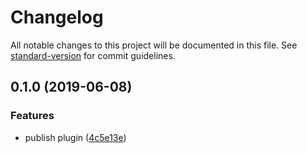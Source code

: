 # Changelog

All notable changes to this project will be documented in this file. See [standard-version](https://github.com/conventional-changelog/standard-version) for commit guidelines.

## 0.1.0 (2019-06-08)


### Features

* publish plugin ([4c5e13e](https://github.com/dansmaculotte/vue-gitlab-review-toolbar/commit/4c5e13e))
